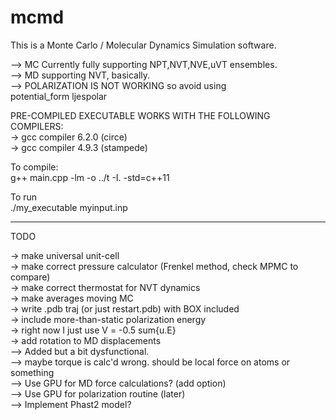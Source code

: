 # mcmd
This is a Monte Carlo / Molecular Dynamics Simulation software.

--> MC Currently fully supporting NPT,NVT,NVE,uVT ensembles.  
--> MD supporting NVT, basically.  
--> POLARIZATION IS NOT WORKING so avoid using  
    potential_form   ljespolar  

PRE-COMPILED EXECUTABLE WORKS WITH THE FOLLOWING COMPILERS:  
    -> gcc compiler 6.2.0 (circe)  
    -> gcc compiler 4.9.3 (stampede)  

To compile:  
g++ main.cpp -lm -o ../t -I. -std=c++11  

To run  
./my_executable myinput.inp  
  
------------------------------------------
  
TODO

-> make universal unit-cell  
-> make correct pressure calculator (Frenkel method, check MPMC to compare)  
-> make correct thermostat for NVT dynamics  
-> make averages moving MC  
-> write .pdb traj (or just restart.pdb) with BOX included  
-> include more-than-static polarization energy  
	-> right now I just use V = -0.5 sum{u.E}  
-> add rotation to MD displacements  
    --> Added but a bit dysfunctional.   
    --> maybe torque is calc'd wrong. should be local force on atoms or something  
--> Use GPU for MD force calculations? (add option)  
    --> Use GPU for polarization routine (later)  
--> Implement Phast2 model?  
